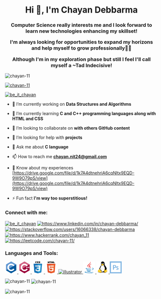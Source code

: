 <h1 align="center">Hi 👋, I'm Chayan Debbarma</h1>
<h3 align="center">Computer Science really interests me and I look forward to learn new technologies enhancing my skillset!
  
I'm always looking for opportunities to expand my horizons and help myself to grow professionally👨‍💻

Although I'm in my exploration phase but still I feel I'll call myself a ~Tad Indecisive!</h3>

<p align="left"> <img src="https://komarev.com/ghpvc/?username=chayan-11&label=Profile%20views&color=0e75b6&style=flat" alt="chayan-11" /> </p>

<p align="left"> <a href="https://github.com/ryo-ma/github-profile-trophy"><img src="https://github-profile-trophy.vercel.app/?username=chayan-11" alt="chayan-11" /></a> </p>

<p align="left"> <a href="https://twitter.com/be_it_chayan" target="blank"><img src="https://img.shields.io/twitter/follow/be_it_chayan?logo=twitter&style=for-the-badge" alt="be_it_chayan" /></a> </p>

- 🔭 I’m currently working on **Data Structures and Algorithms**

- 🌱 I’m currently learning **C and C++ programming languages along with HTML and CSS**

- 👯 I’m looking to collaborate on **with others GitHub content**

- 🤝 I’m looking for help with **projects**

- 💬 Ask me about **C language**

- 📫 How to reach me **chayan.nit24@gmail.com**

- 📄 Know about my experiences [https://drive.google.com/file/d/1k7A4dtnehriA6cqNltx9EQD-9W9O79pS/view](https://drive.google.com/file/d/1k7A4dtnehriA6cqNltx9EQD-9W9O79pS/view)

- ⚡ Fun fact **I'm way too superstitious!**

<h3 align="left">Connect with me:</h3>
<p align="left">
<a href="https://twitter.com/be_it_chayan" target="blank"><img align="center" src="https://raw.githubusercontent.com/rahuldkjain/github-profile-readme-generator/master/src/images/icons/Social/twitter.svg" alt="be_it_chayan" height="30" width="40" /></a>
<a href="https://www.linkedin.com/in/chayan-debbarma/" target="blank"><img align="center" src="https://raw.githubusercontent.com/rahuldkjain/github-profile-readme-generator/master/src/images/icons/Social/linked-in-alt.svg" alt="https://www.linkedin.com/in/chayan-debbarma/" height="30" width="40" /></a>
<a href="https://stackoverflow.com/users/16066338/chayan-debbarma" target="blank"><img align="center" src="https://raw.githubusercontent.com/rahuldkjain/github-profile-readme-generator/master/src/images/icons/Social/stack-overflow.svg" alt="https://stackoverflow.com/users/16066338/chayan-debbarma" height="30" width="40" /></a>
<a href="https://www.hackerrank.com/chayan_11" target="blank"><img align="center" src="https://raw.githubusercontent.com/rahuldkjain/github-profile-readme-generator/master/src/images/icons/Social/hackerrank.svg" alt="https://www.hackerrank.com/chayan_11" height="30" width="40" /></a>
<a href="https://leetcode.com/Chayan-11/" target="blank"><img align="center" src="https://raw.githubusercontent.com/rahuldkjain/github-profile-readme-generator/master/src/images/icons/Social/leet-code.svg" alt="https://leetcode.com/chayan-11/" height="30" width="40" /></a>
</p>

<h3 align="left">Languages and Tools:</h3>
<p align="left"> <a href="https://www.cprogramming.com/" target="_blank"> <img src="https://raw.githubusercontent.com/devicons/devicon/master/icons/c/c-original.svg" alt="c" width="40" height="40"/> </a> <a href="https://www.w3schools.com/cpp/" target="_blank"> <img src="https://raw.githubusercontent.com/devicons/devicon/master/icons/cplusplus/cplusplus-original.svg" alt="cplusplus" width="40" height="40"/> </a> <a href="https://www.w3schools.com/css/" target="_blank"> <img src="https://raw.githubusercontent.com/devicons/devicon/master/icons/css3/css3-original-wordmark.svg" alt="css3" width="40" height="40"/> </a> <a href="https://www.w3.org/html/" target="_blank"> <img src="https://raw.githubusercontent.com/devicons/devicon/master/icons/html5/html5-original-wordmark.svg" alt="html5" width="40" height="40"/> </a> <a href="https://www.adobe.com/in/products/illustrator.html" target="_blank"> <img src="https://www.vectorlogo.zone/logos/adobe_illustrator/adobe_illustrator-icon.svg" alt="illustrator" width="40" height="40"/> </a> <a href="https://www.java.com" target="_blank"> <img src="https://raw.githubusercontent.com/devicons/devicon/master/icons/java/java-original.svg" alt="java" width="40" height="40"/> </a> <a href="https://www.linux.org/" target="_blank"> <img src="https://raw.githubusercontent.com/devicons/devicon/master/icons/linux/linux-original.svg" alt="linux" width="40" height="40"/> </a> <a href="https://www.photoshop.com/en" target="_blank"> <img src="https://raw.githubusercontent.com/devicons/devicon/master/icons/photoshop/photoshop-line.svg" alt="photoshop" width="40" height="40"/> </a> </p>

<p><img align="left" src="https://github-readme-stats.vercel.app/api/top-langs?username=chayan-11&show_icons=true&locale=en&layout=compact" alt="chayan-11" /></p>

<p>&nbsp;<img align="center" src="https://github-readme-stats.vercel.app/api?username=chayan-11&show_icons=true&locale=en" alt="chayan-11" /></p>

<p><img align="center" src="https://github-readme-streak-stats.herokuapp.com/?user=chayan-11&" alt="chayan-11" /></p>


